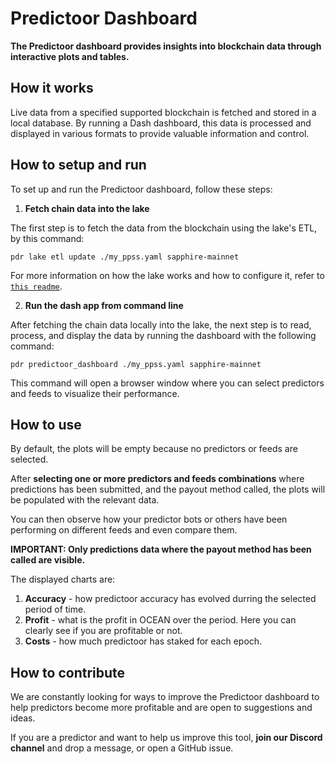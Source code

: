 # Predictoor Dashboard

**The Predictoor dashboard provides insights into blockchain data through interactive plots and tables.**

## **How it works**

Live data from a specified supported blockchain is fetched and stored in a local database. By running a Dash dashboard, this data is processed and displayed in various formats to provide valuable information and control.

## **How to setup and run**

To set up and run the Predictoor dashboard, follow these steps:

1. **Fetch chain data into the lake**

The first step is to fetch the data from the blockchain using the lake's ETL, by this command:

```console
pdr lake etl update ./my_ppss.yaml sapphire-mainnet
```

For more information on how the lake works and how to configure it, refer to [`this readme`](./lake-and-etl.md).

2. **Run the dash app from command line**

After fetching the chain data locally into the lake, the next step is to read, process, and display the data by running the dashboard with the following command:

```console
pdr predictoor_dashboard ./my_ppss.yaml sapphire-mainnet
```

This command will open a browser window where you can select predictors and feeds to visualize their performance.

## **How to use**

By default, the plots will be empty because no predictors or feeds are selected.

After **selecting one or more predictors and feeds combinations** where predictions has been submitted, and the payout method called, the plots will be populated with the relevant data.

You can then observe how your predictor bots or others have been performing on different feeds and even compare them.

**IMPORTANT: Only predictions data where the payout method has been called are visible.**

The displayed charts are:

1. **Accuracy** - how predictoor accuracy has evolved durring the selected period of time.
2. **Profit** - what is the profit in OCEAN over the period. Here you can clearly see if you are profitable or not.
3. **Costs** - how much predictoor has staked for each epoch.

## **How to contribute**

We are constantly looking for ways to improve the Predictoor dashboard to help predictors become more profitable and are open to suggestions and ideas.

If you are a predictor and want to help us improve this tool, **join our Discord channel** and drop a message, or open a GitHub issue.


